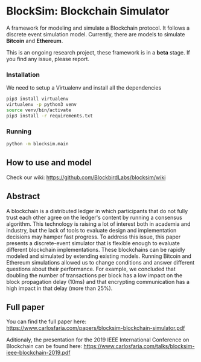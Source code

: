 # BlockSim: Blockchain Simulator

A framework for modeling and simulate a Blockchain protocol.
It follows a discrete event simulation model. Currently, there are models to simulate **Bitcoin** and **Ethereum**.

This is an ongoing research project, these framework is in a **beta** stage.
If you find any issue, please report.

### Installation

We need to setup a Virtualenv and install all the dependencies

```sh
pip3 install virtualenv
virtualenv -p python3 venv
source venv/bin/activate
pip3 install -r requirements.txt
```

### Running

```sh
python -m blocksim.main
```

## How to use and model

Check our wiki: https://github.com/BlockbirdLabs/blocksim/wiki

## Abstract

A blockchain is a distributed ledger in which participants that do not fully trust each other agree on the ledger's content by running a consensus algorithm.
This technology is raising a lot of interest both in academia and industry, but the lack of tools to evaluate design and implementation decisions may hamper fast progress. To address this issue, this paper presents a discrete-event simulator that is flexible enough to evaluate different blockchain implementations. These blockchains can be rapidly modeled and simulated by extending existing models.
Running Bitcoin and Ethereum simulations allowed us to change conditions and answer different questions about their performance. For example, we concluded that doubling the number of transactions per block has a low impact on the block propagation delay (10ms) and that encrypting communication has a high impact in that delay (more than 25%).

## Full paper

You can find the full paper here: https://www.carlosfaria.com/papers/blocksim-blockchain-simulator.pdf

Aditionaly, the presentation for the 2019 IEEE International Conference on Blockchain can be found here: https://www.carlosfaria.com/talks/blocksim-ieee-blockchain-2019.pdf
